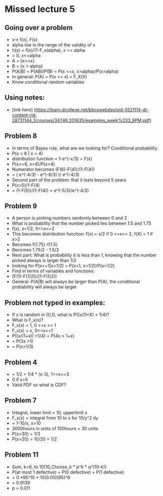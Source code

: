 # Missed lecture 5

## Going over a problem
* x-> f(x), F(x)
* alpha lise in the range of the validity of x
* h(x) = f(x)/(1-F_x(alpha), x >= alpha
* = 0, x<=alpha
* A = {x<=x}
* B = {x > alpha}
* P(A|B) = P(AB)/P(B) = P(x <=x, x>alpha)/P(x>alpha)
* In general: P(A) = P(x <= x) = F_X(X)
* Know conditional random variables

## Using notes:
* [link here] (https://learn.dcollege.net/bbcswebdav/pid-5521114-dt-content-rid-28731144_1/courses/34746.201635/examples_week%233_9PM.pdf)

## Problem 8
* In terms of Bayes rule, what are we looking for? Conditional probability.
* P(x < 6 | x > 4)
* distribution function = 1-e^(-x/3) = F(x)
* P(x<=6, x>4)/P(x>4)
* Numerator becomes (F(6)-F(4))/(1-F(4))
* = ( e^(-4/3) - e^(-6/3) )/ e^(-4/3)
* Second part of the problem: that it lasts beyond 5 years
* P(x>5)/1-F(4)
* = (1-F(5))/(1-F(4)) = e^(-5/3)/e^(-4/3)

## Problem 9
* A person is picking numbers randomly between 0 and 2
* What is probability that the number picked lies between 1.5 and 1.75
* f(x), x=1/2, 0<=x<=2
* This becomes distribution function: f(x) = x/2 if 0 <=x<= 2, f(X) = 1 if x>2
* Becomes f(1.75)-f(1.5)
* Becomes 1.75/2 - 1.5/2
* Next part: What is probability it is less than 1, knowing that the number picked always is larger than 1/2
* looking for P(x<=1|x>1/2) = P(x<1, x>1/2)/P(x>1/2)
* Find in terms of variables and functions:
* (F(1)-F(1/2))/(1-F(1/2))
* General: P(A|B) will always be larger than P(A), the conditional probability will always be larger

## Problem not typed in examples:
* If x is random in {0,1}, what is P((x/(1+X) > 1/4)?
* What is F_x(x)?
* F_x(x) = 1, 0 <=x <= 1
* F_x(x) = x, 0<=x<=1
* P((x/(1+x)) >1/4) = P(4x > 1+x)
* = P(3x >1)
* = P(x>1/3)

## Problem 4
* = 1/2 + 1/4 * (x-3), 1<=x<=3
* 0 if x>5
* Valid PDF so what is CDF?

## Problem 7
* Integral, lower limit = 10, upperlimit x
* F_x(x) = integral from 10 to x for 10/y^2 dy
* = 1-10/x, x>10
* 3000hours in units of 100hours = 30 units
* P(x>30) = 1/3
* P(x>20) = 10/20 = 1/2

## Problem 11
* Sum, k=6, to 10(10_Choose_k * p^k * q^(10-k))
* P(at most 1 defective) = P(0 defective) + P(1 defective)
* = 0.*95^10 + 10(0.05)(95)^9
* = 0.9139
* p = 0.011

